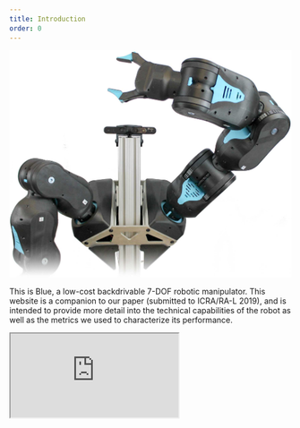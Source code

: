 ```yaml
---
title: Introduction
order: 0
---
```


![robot](/assets/images/twoArmTeaserFade.jpg)

This is Blue, a low-cost backdrivable 7-DOF robotic manipulator. This website is a companion to our paper (submitted to ICRA/RA-L 2019), and is intended to provide more detail into the technical capabilities of the robot as well as the metrics we used to characterize its performance.

<!-- [Link to the paper:](<iframe src="https://drive.google.com/file/d/1IIJE8LaXqsBkqYoe7xZxhNppKoo9f9eV/preview"></iframe>). -->

<iframe src="https://drive.google.com/file/d/1IIJE8LaXqsBkqYoe7xZxhNppKoo9f9eV/preview"></iframe>

<!-- # Summary
{: #summary }
<iframe src="https://www.youtube.com/embed/G4QQ8Mfjb_g" frameborder="0" allow="autoplay; encrypted-media" allowfullscreen></iframe>
Quick highlight reel for Blue!
-->
